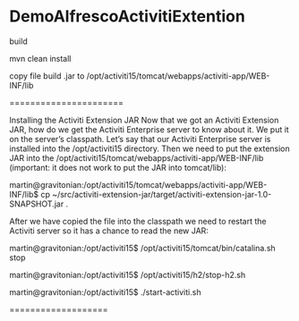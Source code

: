 # DemoAlfrescoActivitiExtention

build 

mvn clean install

copy file build .jar to /opt/activiti15/tomcat/webapps/activiti-app/WEB-INF/lib

======================


Installing the Activiti Extension JAR
Now that we got an Activiti Extension JAR, how do we get the Activiti Enterprise server to know about it. We put it on the server’s classpath. Let’s say that our Activiti Enterprise server is installed into the /opt/activiti15 directory. Then we need to put the extension JAR into the /opt/activiti15/tomcat/webapps/activiti-app/WEB-INF/lib (important: it does not work to put the JAR into tomcat/lib):

 

martin@gravitonian:/opt/activiti15/tomcat/webapps/activiti-app/WEB-INF/lib$ cp ~/src/activiti-extension-jar/target/activiti-extension-jar-1.0-SNAPSHOT.jar .

 

After we have copied the file into the classpath we need to restart the Activiti server so it has a chance to read the new JAR:

 

martin@gravitonian:/opt/activiti15$ /opt/activiti15/tomcat/bin/catalina.sh stop

martin@gravitonian:/opt/activiti15$ /opt/activiti15/h2/stop-h2.sh

martin@gravitonian:/opt/activiti15$ ./start-activiti.sh

===================
 
